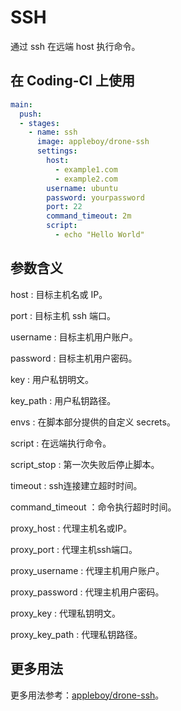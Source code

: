 # SSH

通过 ssh 在远端 host 执行命令。

## 在 Coding-CI 上使用

```yml
main:
  push:
  - stages:
    - name: ssh
      image: appleboy/drone-ssh
      settings:
        host:
          - example1.com
          - example2.com
        username: ubuntu
        password: yourpassword
        port: 22
        command_timeout: 2m
        script:
          - echo "Hello World"
```

## 参数含义

host
: 目标主机名或 IP。

port
: 目标主机 ssh 端口。

username
: 目标主机用户账户。

password
: 目标主机用户密码。

key
: 用户私钥明文。

key_path
: 用户私钥路径。

envs
: 在脚本部分提供的自定义 secrets。

script
: 在远端执行命令。

script_stop
: 第一次失败后停止脚本。

timeout
: ssh连接建立超时时间。

command_timeout
：命令执行超时时间。

proxy_host
: 代理主机名或IP。

proxy_port
: 代理主机ssh端口。

proxy_username
: 代理主机用户账户。

proxy_password
: 代理主机用户密码。

proxy_key
: 代理私钥明文。

proxy_key_path
: 代理私钥路径。

## 更多用法

更多用法参考：[appleboy/drone-ssh](https://github.com/appleboy/drone-ssh)。
